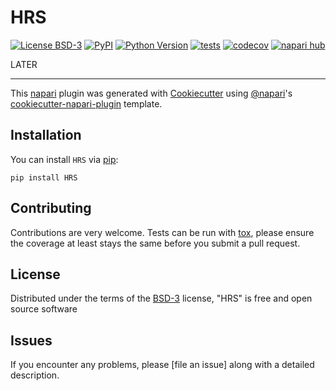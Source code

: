 # HRS

[![License BSD-3](https://img.shields.io/pypi/l/HRS.svg?color=green)](https://github.com/githubuser/HRS/raw/main/LICENSE)
[![PyPI](https://img.shields.io/pypi/v/HRS.svg?color=green)](https://pypi.org/project/HRS)
[![Python Version](https://img.shields.io/pypi/pyversions/HRS.svg?color=green)](https://python.org)
[![tests](https://github.com/githubuser/HRS/workflows/tests/badge.svg)](https://github.com/githubuser/HRS/actions)
[![codecov](https://codecov.io/gh/githubuser/HRS/branch/main/graph/badge.svg)](https://codecov.io/gh/githubuser/HRS)
[![napari hub](https://img.shields.io/endpoint?url=https://api.napari-hub.org/shields/HRS)](https://napari-hub.org/plugins/HRS)

LATER 

----------------------------------

This [napari] plugin was generated with [Cookiecutter] using [@napari]'s [cookiecutter-napari-plugin] template.

<!--
Don't miss the full getting started guide to set up your new package:
https://github.com/napari/cookiecutter-napari-plugin#getting-started

and review the napari docs for plugin developers:
https://napari.org/stable/plugins/index.html
-->

## Installation

You can install `HRS` via [pip]:

    pip install HRS




## Contributing

Contributions are very welcome. Tests can be run with [tox], please ensure
the coverage at least stays the same before you submit a pull request.

## License

Distributed under the terms of the [BSD-3] license,
"HRS" is free and open source software

## Issues

If you encounter any problems, please [file an issue] along with a detailed description.

[napari]: https://github.com/napari/napari
[Cookiecutter]: https://github.com/audreyr/cookiecutter
[@napari]: https://github.com/napari
[MIT]: http://opensource.org/licenses/MIT
[BSD-3]: http://opensource.org/licenses/BSD-3-Clause
[GNU GPL v3.0]: http://www.gnu.org/licenses/gpl-3.0.txt
[GNU LGPL v3.0]: http://www.gnu.org/licenses/lgpl-3.0.txt
[Apache Software License 2.0]: http://www.apache.org/licenses/LICENSE-2.0
[Mozilla Public License 2.0]: https://www.mozilla.org/media/MPL/2.0/index.txt
[cookiecutter-napari-plugin]: https://github.com/napari/cookiecutter-napari-plugin

[napari]: https://github.com/napari/napari
[tox]: https://tox.readthedocs.io/en/latest/
[pip]: https://pypi.org/project/pip/
[PyPI]: https://pypi.org/
